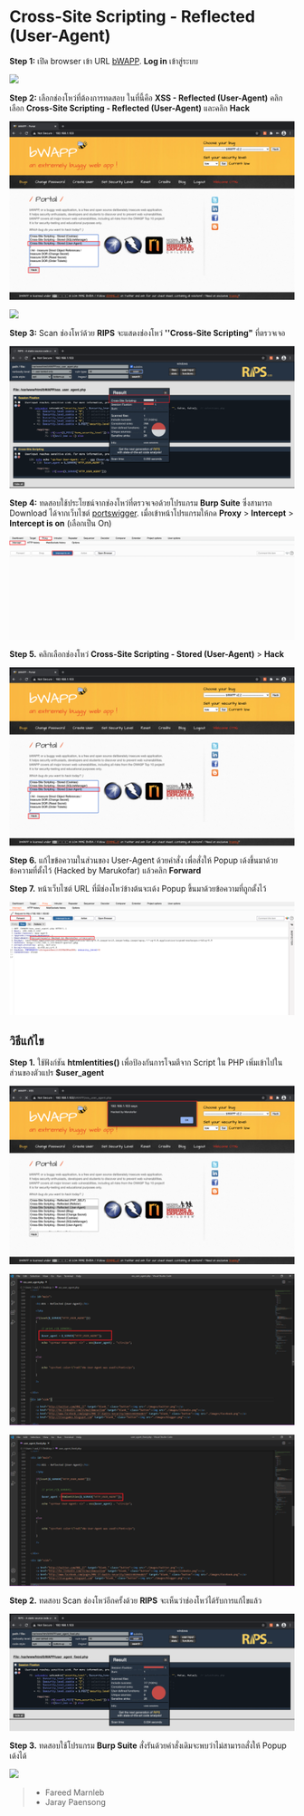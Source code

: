 # Cross-Site Scripting - Reflected (User-Agent)

**Step 1:** เปิด browser เข้า URL [bWAPP](#). **Log in** เข้าสู่ระบบ

![](images/bwapp1-1.png)

**Step 2:** เลือกช่องโหว่ที่ต้องการทดสอบ ในที่นี้คือ **XSS - Reflected (User-Agent)** คลิกเลือก **Cross-Site Scripting - Reflected (User-Agent)** และคลิก **Hack**

![](images/bwapp2.png)

![](images/bwapp3.png)

**Step 3:** Scan ช่องโหว่ด้วย **RIPS** จะแสดงช่องโหว่ **''Cross-Site Scripting"** ที่ตรวจเจอ

![](images/bwapp4-1.png)

**Step 4:** ทดสอบใช้ประโยชน์จากช่องโหว่ที่ตรวจเจอด้วยโปรแกรม **Burp Suite** ซึ่งสามารถ Download ได้จากเว็บไซต์ [portswigger](https://portswigger.net/).
เมื่อเข้าหน้าโปรแกรมให้กด **Proxy** > **Intercept** > **Intercept is on** (เลือกเป็น On)

![](images/bwapp5.png)

**Step 5.** คลิกเลือกช่องโหว่ **Cross-Site Scripting - Stored (User-Agent)** > **Hack**

![](images/bwapp6-1.png)

**Step 6.** แก้ไขข้อความในส่วนของ User-Agent ด้วยคำสั่ง **<script>alert('xxx')</script>** เพื่อสั่งให้ Popup เด้งขึ้นมาด้วยข้อความที่ตั้งไว้ (Hacked by Marukofar) แล้วคลิก **Forward**

**Step 7.** หน้าเว็บไซต์ URL ที่มีช่องโหว่ข้างต้นจะเด้ง Popup ขึ้นมาด้วยข้อความที่ถูกตั้งไว้

![](images/bwapp7.png)

## วิธีแก้ไข

**Step 1.** ใช้ฟังก์ชัน **htmlentities()** เพื่อป้องกันการโจมตีจาก Script ใน PHP เพิ่มเข้าไปในส่วนของตัวแปร **$user_agent**

![](images/bwapp8.png)

![](images/bwapp9.png)

![](images/bwapp10.png)

**Step 2.** ทดสอบ Scan ช่องโหว่อีกครั้งด้วย **RIPS** จะเห็นว่าช่องโหว่ได้รับการแก้ไขแล้ว

![](images/bwapp11.png)

**Step 3.** ทดสอบใช้โปรแกรม **Burp Suite** สั่งรันด้วยคำสั่งเดิมจะพบว่าไม่สามารถสั่งให้ Popup เด้งได้

![](images/bwapp12.png)



>  -  Fareed Marnleb
>  -  Jaray Paensong